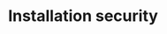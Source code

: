 ---
lang: en
layout: doc
permalink: /doc/install-security/
redirect_from:
- /en/doc/install-security/
- /doc/InstallSecurity/
- /wiki/InstallSecurity/
redirect_to: https://qubes-doc-rst.readthedocs.io/en/latest/user/downloading-installing-upgrading/install-security.html
ref: 149
title: Installation security
---